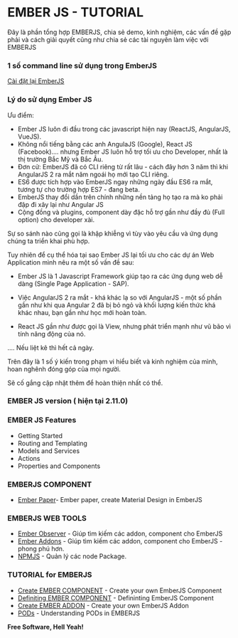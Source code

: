 # EMBER JS - TUTORIAL
Đây là phần tổng hợp EMBERJS, chia sẻ demo, kinh nghiệm, các vấn đề gặp phải và cách giải quyết cũng như chia sẻ các tài nguyên làm việc với EMBERJS

### 1 số command line sử dụng trong EmberJS
[Cài đặt lại EmberJS](https://github.com/ember-cli/ember-cli/releases)

### Lý do sử dụng Ember JS

Ưu điểm:
* Ember JS luôn đi đầu trong các javascript hiện nay (ReactJS, AngularJS, VueJS).
* Không nổi tiếng bằng các anh AngulaJS (Google), React JS (Facebook).... nhưng Ember JS luôn hỗ trợ tối ưu cho Developer, nhất là thị trường Bắc Mỹ và Bắc Âu.  
* Đơn cử: EmberJS đã có CLI riêng từ rất lâu - cách đây hơn 3 năm thì khi AngularJS 2 ra mắt năm ngoái họ mới tạo CLI riêng.
* ES6 được tích hợp vào EmberJS ngay những ngày đầu ES6 ra mắt, tương tự cho trường hợp ES7 - đang beta.
* EmberJS thay đổi dần trên chính những nền tảng họ tạo ra mà ko phải đập đi xây lại như Angular JS
* Cộng đồng và plugins, component dày đặc hỗ trợ gần như đầy đủ (Full option) cho developer xài.

Sự so sánh nào cũng gọi là khập khiễng vì tùy vào yêu cầu và ứng dụng chúng ta triển khai phù hợp.

Tuy nhiên để cụ thể hóa tại sao Ember JS lại tối ưu cho các dự án Web Application mình nêu ra một số vấn đề sau:

* Ember JS là 1 Javascript Framework giúp tạo ra các ứng dụng web dễ dàng (Single Page Application - SAP).

* Việc AngularJS 2 ra mắt - khá khác lạ so với AngularJS - một số phần gần như khi qua Angular 2 đã bị bỏ ngỏ và khối lượng kiến thức khá khác nhau, bạn gần như học mới hoàn toàn.

* React JS gần như được gọi là View, nhưng phát triển mạnh như vũ bão vì tính năng động của nó.



.... Nếu liệt kê thì hết cả ngày.

Trên đây là 1 số ý kiến trong phạm vi hiểu biết và kinh nghiệm của mình, hoan nghênh đóng góp của mọi người.

Sẽ cố gắng cập nhật thêm để hoàn thiện nhất có thể.

### EMBER JS version ( hiện tại 2.11.0)

### EMBER JS Features

* Getting Started
* Routing and Templating
* Models and Services
* Actions
* Properties and Components

### EMBERJS COMPONENT
* [Ember Paper](https://github.com/miguelcobain/ember-paper)- Ember paper, create Material Design in EmberJS

### EMBERJS WEB TOOLS
* [Ember Observer](https://emberobserver.com/) - Giúp tìm kiếm các addon, component cho EmberJS
* [Ember Addons](https://www.emberaddons.com/) - Giúp tìm kiếm các addon, component cho EmberJS - phong phú hơn.
* [NPMJS](https://www.npmjs.com/) - Quản lý các node Package.

### TUTORIAL for EMBERJS
* [Create EMBER COMPONENT](https://www.twilio.com/blog/2015/09/creating-web-components-in-emberjs.html) - Create your own EmberJS Component
* [Definiting EMBER COMPONENT](https://guides.emberjs.com/v1.12.0/components/defining-a-component/) - Defininting EmberJS Component
* [Create EMBER ADDON]() - Create your own EmberJS Addon
* [PODs]() - Understanding PODs in EMBERJS

**Free Software, Hell Yeah!**

[//]: # (These are reference links used in the body of this note and get stripped out when the markdown processor does its job. There is no need to format nicely because it shouldn't be seen. Thanks SO - http://stackoverflow.com/questions/4823468/store-comments-in-markdown-syntax)


   [Example Phaser Game]: <http://pgl.ilinov.eu/>
   [Phaser Sandbox]: <https://phaser.io/sandbox>
   [Sublime Text]: <https://www.sublimetext.com/>
   [Atom]: <https://atom.io/>
   [Phaser Editor]: <http://phasereditor.boniatillo.com/>
